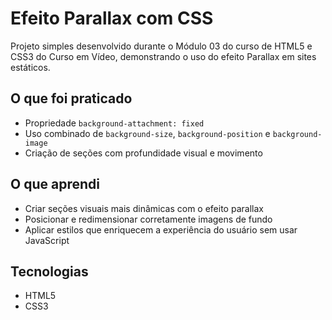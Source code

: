 # Efeito Parallax com CSS

Projeto simples desenvolvido durante o Módulo 03 do curso de HTML5 e CSS3 do Curso em Vídeo, demonstrando o uso do efeito Parallax em sites estáticos.

## O que foi praticado
- Propriedade `background-attachment: fixed`
- Uso combinado de `background-size`, `background-position` e `background-image`
- Criação de seções com profundidade visual e movimento

## O que aprendi
- Criar seções visuais mais dinâmicas com o efeito parallax
- Posicionar e redimensionar corretamente imagens de fundo
- Aplicar estilos que enriquecem a experiência do usuário sem usar JavaScript

## Tecnologias
- HTML5
- CSS3
